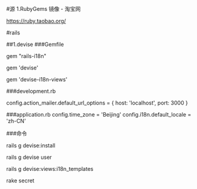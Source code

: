 #源
1.RubyGems 镜像 - 淘宝网

https://ruby.taobao.org/

#rails

##1.devise
###Gemfile

gem "rails-i18n"

gem 'devise'

gem 'devise-i18n-views'

###development.rb

config.action_mailer.default_url_options = { host: 'localhost', port: 3000 }

###application.rb
config.time_zone = 'Beijing'
config.i18n.default_locale = 'zh-CN'

###命令

rails g devise:install

rails g devise user

rails g devise:views:i18n_templates

rake secret
